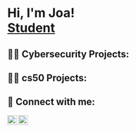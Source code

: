 <h1>Hi, I'm Joa! <br/><a href="https://github.com/delmsjoan">Student</a> <a href="www.linkedin.com/in/joanadelmastro"></a></h1> 

                        
<h2>👨‍💻 Cybersecurity Projects:</h2>

<h2>👨‍💻 cs50 Projects:</h2>


<h2> 🤳 Connect with me:</h2>

[<img align="left" alt="delmsjoan | LinkedIn" width="22px" src="https://cdn.jsdelivr.net/npm/simple-icons@v3/icons/linkedin.svg" />][linkedin]
[<img align="left" alt="delmsjoan | Instagram" width="22px" src="https://cdn.jsdelivr.net/npm/simple-icons@v3/icons/instagram.svg" />][instagram]

[instagram]: https://www.instagram.com/joadelmastro/
[linkedin]: https://www.linkedin.com/in/joanadelmastro

<!--
**delmsjoan/delmsjoan** is a ✨ _special_ ✨ repository because its `README.md` (this file) appears on your GitHub profile.
